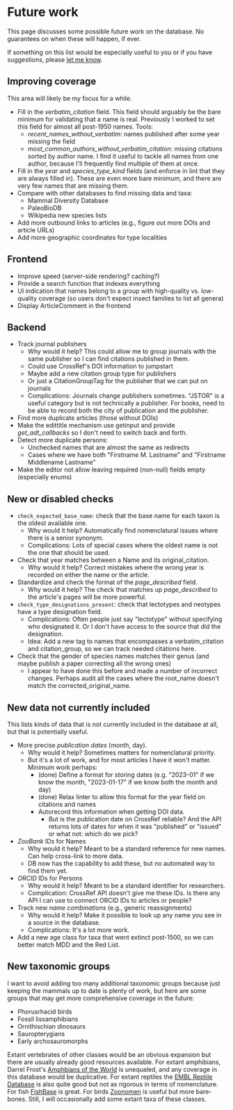 # Future work

This page discusses some possible future work on the database. No guarantees on when
these will happen, if ever.

If something on this list would be especially useful to you or if you have suggestions,
please [let me know](mailto:jelle.zijlstra@gmail.com).

## Improving coverage

This area will likely be my focus for a while.

- Fill in the _verbatim_citation_ field. This field should arguably be the bare minimum
  for validating that a name is real. Previously I worked to set this field for almost
  all post-1950 names. Tools:
  - _recent_names_without_verbatim_: names published after some year missing the field
  - _most_common_authors_without_verbatim_citation_: missing citations sorted by author
    name. I find it useful to tackle all names from one author, because I'll frequently
    find multiple of them at once.
- Fill in the _year_ and _species_type_kind_ fields (and enforce in lint that they are
  always filled in). These are even more bare minimum, and there are very few names that
  are missing them.
- Compare with other databases to find missing data and taxa:
  - Mammal Diversity Database
  - PaleoBioDB
  - Wikipedia new species lists
- Add more outbound links to articles (e.g., figure out more DOIs and article URLs)
- Add more geographic coordinates for type localities

## Frontend

- Improve speed (server-side rendering? caching?)
- Provide a search function that indexes everything
- UI indication that names belong to a group with high-quality vs. low-quality coverage
  (so users don't expect insect families to list all genera)
- Display ArticleComment in the frontend

## Backend

- Track journal publishers
  - Why would it help? This could allow me to group journals with the same publisher so
    I can find citations published in them.
  - Could use CrossRef's DOI information to jumpstart
  - Maybe add a new citation group type for publishers
  - Or just a CitationGroupTag for the publisher that we can put on journals
  - Complications: Journals change publishers sometimes. "JSTOR" is a useful category
    but is not technically a publisher. For books, need to be able to record both the
    city of publication and the publisher.
- Find more duplicate articles (those without DOIs)
- Make the edittitle mechanism use getinput and provide _get_adt_callbacks_ so I don't
  need to switch back and forth.
- Detect more duplicate persons:
  - Unchecked names that are almost the same as redirects
  - Cases where we have both "Firstname M. Lastname" and "Firstname Middlename Lastname"
- Make the editor not allow leaving required (non-null) fields empty (especially enums)

## New or disabled checks

- `check_expected_base_name`: check that the base name for each taxon is the oldest
  available one.
  - Why would it help? Automatically find nomenclatural issues where there is a senior
    synonym.
  - Complications: Lots of special cases where the oldest name is not the one that
    should be used.
- Check that year matches between a Name and its original_citation.
  - Why would it help? Correct mistakes where the wrong year is recorded on either the
    name or the article.
- Standardize and check the format of the _page_described_ field.
  - Why would it help? The check that matches up _page_described_ to the article's pages
    will be more powerful.
- `check_type_designations_present`: check that lectotypes and neotypes have a type
  designation field.
  - Complications: Often people just say "lectotype" without specifying who designated
    it. Or I don't have access to the source that did the designation.
  - Idea: Add a new tag to names that encompasses a verbatim_citation and
    citation_group, so we can track needed citations here.
- Check that the gender of species names matches their genus (and maybe publish a paper
  correcting all the wrong ones)
  - I appear to have done this before and made a number of incorrect changes. Perhaps
    audit all the cases where the root_name doesn't match the corrected_original_name.

## New data not currently included

This lists kinds of data that is not currently included in the database at all, but that
is potentially useful.

- More precise _publication dates_ (month, day).
  - Why would it help? Sometimes matters for nomenclatural priority.
  - But it's a lot of work, and for most articles I have it won't matter. Minimum work
    perhaps:
    - (done) Define a format for storing dates (e.g. "2023-01" if we know the month,
      "2023-01-17" if we know both the month and day)
    - (done) Relax linter to allow this format for the year field on citations and names
    - Autorecord this information when getting DOI data.
      - But is the publication date on CrossRef reliable? And the API returns lots of
        dates for when it was "published" or "issued" or what not: which do we pick?
- _ZooBank_ IDs for Names
  - Why would it help? Meant to be a standard reference for new names. Can help
    cross-link to more data.
  - DB now has the capability to add these, but no automated way to find them yet.
- _ORCID_ IDs for Persons
  - Why would it help? Meant to be a standard identifier for researchers.
  - Complication: CrossRef API doesn't give me these IDs. Is there any API I can use to
    connect ORCID IDs to articles or people?
- Track new _name combinations_ (e.g., generic reassignments)
  - Why would it help? Make it possible to look up any name you see in a source in the
    database.
  - Complications: It's a lot more work.
- Add a new age class for taxa that went extinct post-1500, so we can better match MDD
  and the Red List.

## New taxonomic groups

I want to avoid adding too many additional taxonomic groups because just keeping the
mammals up to date is plenty of work, but here are some groups that may get more
comprehensive coverage in the future:

- Phorusrhacid birds
- Fossil lissamphibians
- Ornithischian dinosaurs
- Sauropterygians
- Early archosauromorphs

Extant vertebrates of other classes would be an obvious expansion but there are usually
already good resources available. For extant amphibians, Darrel Frost's
[Amphbians of the World](https://amphibiansoftheworld.amnh.org/) is unequaled, and any
coverage in this database would be duplicative. For extant reptiles the
[EMBL Reptile Database](http://www.reptile-database.org/) is also quite good but not as
rigorous in terms of nomenclature. For fish
[FishBase](https://www.fishbase.se/search.php) is great. For birds
[Zoonomen](http://zoonomen.net/) is useful but more bare-bones. Still, I will
occasionally add some extant taxa of these classes.

